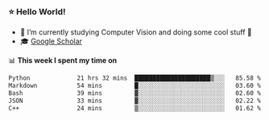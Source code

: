 ### ⭐️ Hello World!

<!--
**hologerry/hologerry** is a ✨ _special_ ✨ repository because its `README.md` (this file) appears on your GitHub profile.

Here are some ideas to get you started:

- 🔭 I’m currently working and studying on Computer Vision
- 🌱 I’m currently learning at Peking University
- 💬 Ask me about 
- 📫 How to reach me: E-mail
- 😄 Pronouns: he/his
- ⚡ Fun fact: Music is the Power
-->


- 🔭 I’m currently studying Computer Vision and doing some cool stuff 🤖
- 🎓 [Google Scholar](https://scholar.google.com/citations?user=3ykqW9wAAAAJ&hl=en)


📊 **This week I spent my time on**

<!--START_SECTION:waka-->

```txt
Python             21 hrs 32 mins  █████████████████████▒░░░   85.58 %
Markdown           54 mins         █░░░░░░░░░░░░░░░░░░░░░░░░   03.60 %
Bash               39 mins         ▓░░░░░░░░░░░░░░░░░░░░░░░░   02.60 %
JSON               33 mins         ▓░░░░░░░░░░░░░░░░░░░░░░░░   02.22 %
C++                24 mins         ▒░░░░░░░░░░░░░░░░░░░░░░░░   01.62 %
```

<!--END_SECTION:waka-->
